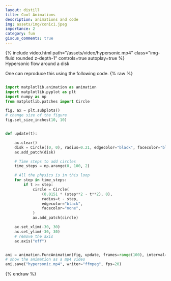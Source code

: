 ```yaml
---
layout: distill
title: Cool Animations
description: animations and code
img: assets/img/conic1.jpeg
importance: 2
category: fun
giscus_comments: true
---
```



<div class="row mt-3">
    <div class="col-sm mt-3 mt-md-0">
        {% include video.html path="/assets/video/hypersonic.mp4" class="img-fluid rounded z-depth-1" controls=true autoplay=true %}
    </div>
</div>
<div class="caption">
    Hypersonic flow around a disk
</div>

One can reproduce this using the following code.
{% raw %}

```python

import matplotlib.animation as animation
import matplotlib.pyplot as plt
import numpy as np
from matplotlib.patches import Circle

fig, ax = plt.subplots()
# change size of the figure
fig.set_size_inches(10, 10)


def update(t):

    ax.clear()
    disk = Circle((0, 0), radius=0.21, edgecolor="black", facecolor="blue")
    ax.add_patch(disk)

    # Time steps to add circles
    time_steps = np.arange(0, 100, 2)

    # All the physics is in this loop
    for step in time_steps:
        if t >= step:
            circle = Circle(
                (0.0151 * (step**2 - t**2), 0),
                radius=t - step,
                edgecolor="black",
                facecolor="none",
            )
            ax.add_patch(circle)

    ax.set_xlim(-30, 30)
    ax.set_ylim(-30, 30)
    # remove the axis
    ax.axis("off")


ani = animation.FuncAnimation(fig, update, frames=range(100), interval=5, blit=False)
# show the animation as a mp4 video
ani.save("hypersonic.mp4", writer="ffmpeg", fps=20)


```

{% endraw %}
